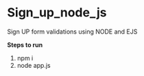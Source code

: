 # Sign_up_node_js
Sign UP form validations using NODE and EJS


**Steps to run**
1. npm i
2. node app.js
